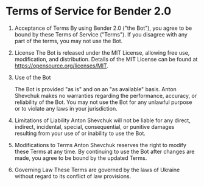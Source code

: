 # Terms of Service for Bender 2.0

1. Acceptance of Terms
   By using Bender 2.0 ("the Bot"), you agree to be bound by these Terms of Service ("Terms"). If you disagree with any part of the terms, you may not use the Bot.

2. License
   The Bot is released under the MIT License, allowing free use, modification, and distribution. Details of the MIT License can be found at https://opensource.org/licenses/MIT.

3. Use of the Bot

    The Bot is provided "as is" and on an "as available" basis.
    Anton Shevchuk makes no warranties regarding the performance, accuracy, or reliability of the Bot.
    You may not use the Bot for any unlawful purpose or to violate any laws in your jurisdiction.

4. Limitations of Liability
   Anton Shevchuk will not be liable for any direct, indirect, incidental, special, consequential, or punitive damages resulting from your use of or inability to use the Bot.

5. Modifications to Terms
   Anton Shevchuk reserves the right to modify these Terms at any time. By continuing to use the Bot after changes are made, you agree to be bound by the updated Terms.

6. Governing Law
   These Terms are governed by the laws of Ukraine without regard to its conflict of law provisions.

